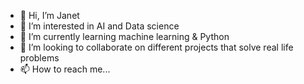 - 👋 Hi, I’m Janet 
- 👀 I’m interested in AI and Data science
- 🌱 I’m currently learning machine learning & Python 
- 💞️ I’m looking to collaborate on different projects that solve real life problems
- 📫 How to reach me...

<!---
JanetOA/JanetOA is a ✨ special ✨ repository because its `README.md` (this file) appears on your GitHub profile.
You can click the Preview link to take a look at your changes.
--->

